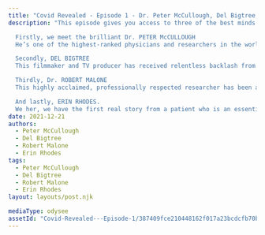 ```yaml
---
title: "Covid Revealed - Episode 1 - Dr. Peter McCullough, Del Bigtree, Dr. Robert Malone, Erin Rhodes"
description: "This episode gives you access to three of the best minds out there, not to mention the eye-opening firsthand testimonial of Erin Rhodes.

  Firstly, we meet the brilliant Dr. PETER McCULLOUGH
  He’s one of the highest-ranked physicians and researchers in the world and has been on the front row for decisions made between Big Pharma and governments worldwide. If only the government had listened to his recommendation on hydroxychloroquine. He exclaimed in this interview: “We’ve been using it for 65 years. It wasn’t toxic last year!”

  Secondly, DEL BIGTREE
  This filmmaker and TV producer has received relentless backlash from mainstream media. Interestingly enough, it all started when his curiosity turned into a kind of “detective mode” after his hit TV show producers refused to expose big pharma when they came across some shocking proof on the dangers of vaccines: … And that no network would cover the story? He has a passion for exposing Big Pharma and big media, and it came when he realized ALL of television is being controlled by the pharmaceutical industry.

  Thirdly, Dr. ROBERT MALONE
  This highly acclaimed, professionally respected researcher has been awarded 9 patents for mRNA and DNA research. He knows viruses better than nearly anyone in the world, having made huge contributions to treatments for viruses like HIV, Ebola and other SARS viruses. Dr. Malone is truly someone special.

  And lastly, ERIN RHODES.
  We her, we have the first real story from a patient who is an essential worker (A Homecare Speech Pathologist) that shares her first reactions to the jab… She is very trusting of doctors and healthcare in general, so she never questioned any of this. She states: “I had such blind faith that I was excited to be one of the first…”"
date: 2021-12-21
authors:
  - Peter McCullough
  - Del Bigtree
  - Robert Malone
  - Erin Rhodes
tags:
  - Peter McCullough
  - Del Bigtree
  - Robert Malone
  - Erin Rhodes
layout: layouts/post.njk

mediaType: odysee
assetId: "Covid-Revealed---Episode-1/387409fce210448162f017a23bcdcfb70b0d31f5"
---
```


